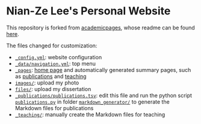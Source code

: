 # Nian-Ze Lee's Personal Website

This repository is forked from [academicpages](https://github.com/academicpages/academicpages.github.io), whose readme can be found [here](https://github.com/academicpages/academicpages.github.io/blob/master/README.md).

The files changed for customization:

- [`_config.yml`](./_config.yml): website configuration
- [`_data/navigation.yml`](./_data/navigation.yml): top menu
- [`_pages`](./_pages/about.md): [home page](./_pages/about.md) and automatically generated summary pages, such as [publications](./_pages/publications.md) and [teaching](./_pages/teaching.html)
- [`images/`](./images/): upload my photo
- [`files/`](./files/): upload my dissertation
- [`_publications/publications.tsv`](./_publications/publications.tsv): edit this file and run the python script [`publications.py`](./markdown_generator/publications.py) in folder [`markdown_generator/`](./markdown_generator/) to generate the Markdown files for publications
- [`_teaching/`](./_teaching/): manually create the Markdown files for teaching
